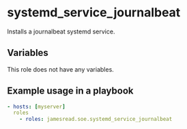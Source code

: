 # systemd_service_journalbeat

Installs a journalbeat systemd service.
## Variables
This role does not have any variables.


## Example usage in a playbook

```yaml
- hosts: [myserver]
  roles
    - roles: jamesread.soe.systemd_service_journalbeat
```
